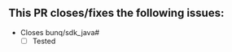 [//]: # (Thanks for opening this pull request! Before you proceed please make sure that you have an issue that explains what this pull request will do.
         Make sure that all your commits link to this issue e.g. "My commit \(bunq/sdk_java#<issue nr>\)".
         If this pull request is changing files that are located in "src/Model/Generated" then this pull request will be closed as these files must/can only be changed on bunq's side.)
         
## This PR closes/fixes the following issues:
[//]: # (If for some reason your pull request does not require a test case you can just mark this box as checked and explain why it should not require a test case.)
 - Closes bunq/sdk_java#
    - [ ] Tested
